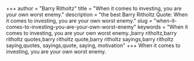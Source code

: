 +++
author = "Barry Ritholtz"
title = "When it comes to investing, you are your own worst enemy."
description = "the best Barry Ritholtz Quote: When it comes to investing, you are your own worst enemy."
slug = "when-it-comes-to-investing-you-are-your-own-worst-enemy"
keywords = "When it comes to investing, you are your own worst enemy.,barry ritholtz,barry ritholtz quotes,barry ritholtz quote,barry ritholtz sayings,barry ritholtz saying,quotes, sayings,quote, saying, motivation"
+++
When it comes to investing, you are your own worst enemy.
